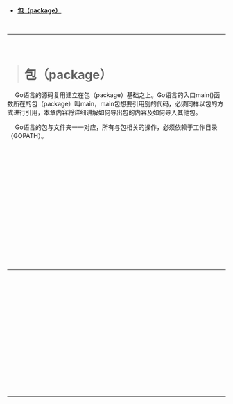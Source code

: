
> <h2 id=''></h2>
- [**包（package）**](#包（package）)



<br/>

***
<br/>

> <h1 id='包（package）'>包（package）</h1>

&emsp; Go语言的源码复用建立在包（package）基础之上。Go语言的入口main()函数所在的包（package）叫main，main包想要引用别的代码，必须同样以包的方式进行引用，本章内容将详细讲解如何导出包的内容及如何导入其他包。

&emsp; Go语言的包与文件夹一一对应，所有与包相关的操作，必须依赖于工作目录（GOPATH）。




<br/>
<br/>

> <h2 id=''></h2>





<br/>
<br/>

> <h2 id=''></h2>








<br/>
<br/>

> <h2 id=''></h2>






<br/>
<br/>

> <h2 id=''></h2>





<br/>

***
<br/>

> <h1 id=''></h1>

<br/>
<br/>

> <h2 id=''></h2>





<br/>
<br/>

> <h2 id=''></h2>




<br/>
<br/>

> <h2 id=''></h2>







<br/>

***
<br/>

> <h1 id=''></h1>

<br/>
<br/>

> <h2 id=''></h2>






<br/>
<br/>

> <h2 id=''></h2>





<br/>
<br/>

> <h2 id=''></h2>




<br/>
<br/>

> <h2 id=''></h2>
